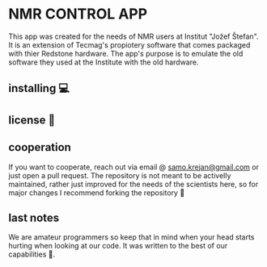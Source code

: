 # NMR CONTROL APP

This app was created for the needs of NMR users at Institut "Jožef Štefan". It is an extension of Tecmag's propiotery software that comes packaged with thier Redstone hardware. The app's purpose is to emulate the old software they used at the Institute with the old hardware.

## installing 💻

## license 🔐

## cooperation

If you want to cooperate, reach out via email @ samo.krejan@gmail.com or just open a pull request. The repository is not meant to be activelly maintained, rather just improved for the needs of the scientists here, so for major changes I recommend forking the repository 🍴

## last notes

We are amateur programmers so keep that in mind when your head starts hurting when looking at our code. It was written to the best of our capabilities 🤗.